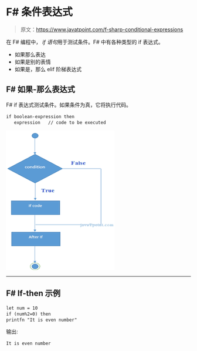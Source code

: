 # F# 条件表达式

> 原文：<https://www.javatpoint.com/f-sharp-conditional-expressions>

在 F# 编程中， *if 语句*用于测试条件。F# 中有各种类型的 if 表达式。

*   如果那么表达
*   如果是别的表情
*   如果是，那么 elif 阶梯表达式

## F# 如果-那么表达式

F# if 表达式测试条件。如果条件为真，它将执行代码。

```
if boolean-expression then 
   expression  	// code to be executed

```

![FSHARP If then expression 1](img/2501d07c6b4236b04628573b5bdbe31c.png)

* * *

## F# If-then 示例

```
let num = 10
if (num%2=0) then
printfn "It is even number"

```

输出:

```
It is even number

```